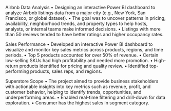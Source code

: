 Airbnb Data Analysis 
•	Designing an interactive Power BI dashboard to analyze Airbnb listings data from a major city (e.g., New York, San Francisco, or global dataset).
•	The goal was to uncover patterns in pricing, availability, neighborhood trends, and property types to help hosts, analysts, or internal teams make informed decisions.
•	Listings with more than 50 reviews tended to have better ratings and higher occupancy rates.

Sales Performance 
•	Developed an interactive Power BI dashboard to visualize and monitor key sales metrics across products, regions, and time periods.
•	Top 5 products accounted for over 50% of revenue.
•	Certain low-selling SKUs had high profitability and needed more promotion.
•	High-return products identified for pricing and quality review.
•	Identified top-performing products, sales reps, and regions.

Superstore Scope 
•	The project aimed to provide business stakeholders with actionable insights into key metrics such as revenue, profit, and customer behavior, helping to identify trends, opportunities, and underperforming areas.
•	Enabled real-time filtering and drill-down for data exploration.
•	Consumer has the highest sales in segment category.


